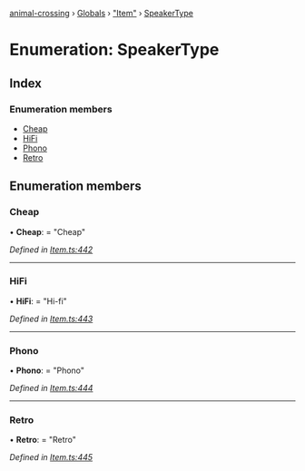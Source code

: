 [animal-crossing](../README.md) › [Globals](../globals.md) › ["Item"](../modules/_item_.md) › [SpeakerType](_item_.speakertype.md)

# Enumeration: SpeakerType

## Index

### Enumeration members

* [Cheap](_item_.speakertype.md#cheap)
* [HiFi](_item_.speakertype.md#hifi)
* [Phono](_item_.speakertype.md#phono)
* [Retro](_item_.speakertype.md#retro)

## Enumeration members

###  Cheap

• **Cheap**: = "Cheap"

*Defined in [Item.ts:442](https://github.com/Norviah/animal-crossing/blob/26c21f5/module/types/Item.ts#L442)*

___

###  HiFi

• **HiFi**: = "Hi-fi"

*Defined in [Item.ts:443](https://github.com/Norviah/animal-crossing/blob/26c21f5/module/types/Item.ts#L443)*

___

###  Phono

• **Phono**: = "Phono"

*Defined in [Item.ts:444](https://github.com/Norviah/animal-crossing/blob/26c21f5/module/types/Item.ts#L444)*

___

###  Retro

• **Retro**: = "Retro"

*Defined in [Item.ts:445](https://github.com/Norviah/animal-crossing/blob/26c21f5/module/types/Item.ts#L445)*

